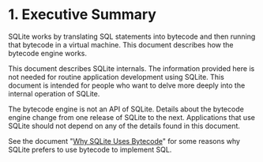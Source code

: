 # 1\. Executive Summary


SQLite works by translating SQL statements into bytecode and
then running that bytecode in a virtual machine. This document
describes how the bytecode engine works.



This document describes SQLite internals. The information provided
here is not needed for routine application development using SQLite.
This document is intended for people who want to delve more deeply into
the internal operation of SQLite.



The bytecode engine is not an API of SQLite. Details
about the bytecode engine change from one release of SQLite to the next.
Applications that use SQLite should not depend on any of the details
found in this document.



See the document "[Why SQLite Uses Bytecode](whybytecode.html)" for some reasons why
SQLite prefers to use bytecode to implement SQL.





